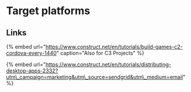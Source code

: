 # Target platforms

## Links

{% embed url="https://www.construct.net/en/tutorials/build-games-c2-cordova-every-1440" caption="Also for C3 Projects" %}

{% embed url="https://www.construct.net/en/tutorials/distributing-desktop-apps-2332?utm\_campaign=marketing&utm\_source=sendgrid&utm\_medium=email" %}



